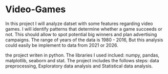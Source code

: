 # Video-Games

In this project I will analyze datset with some features regarding video games. I will identify patterns that determine whether a game succeeds or not. This should allow to spot potential big winners and plan advertising campaigns. The range of years of the data is 1980 - 2016, But this analysis could easily be implement to data from 2021 or 2026.

the project writen in python. The libraries I used inclued: numpy, pandas, matplotlib, seaborn and stat. The project includes the follows steps: data preprocessing, Exploratory data analysis and Statistical data analysis.

